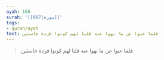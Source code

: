 ```yaml
---
ayah: 166
surah: '[[007|سورة]]'
tags:
- quran/ayah
text: فلما عتوا عن ما نهوا عنه قلنا لهم كونوا قردة خاسئين
---
```

> فلما عتوا عن ما نهوا عنه قلنا لهم كونوا قردة خاسئين
